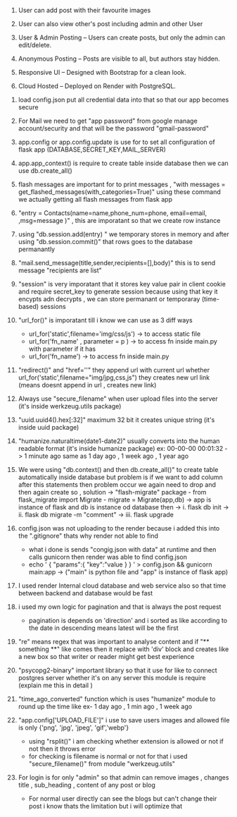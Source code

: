 <!-- Features -->

1. User can add post with their favourite images 

2. User can also view other's post including admin and other User 

3.  User & Admin Posting – Users can create posts, but only the admin can edit/delete.

4. Anonymous Posting – Posts are visible to all, but authors stay hidden.

5.  Responsive UI – Designed with Bootstrap for a clean look.

6.  Cloud Hosted – Deployed on Render with PostgreSQL.

<!-- Features -->

<!-- What I do in Code in Short -->

1.  load config.json put all credential data into that so that our app becomes secure

2.  For Mail we need to get "app password" from google manage account/security and that will be the password "gmail-password"

3.  app.config or app.config.update is use for to set all configuration of flask app (DATABASE,SECRET_KEY,MAIL_SERVER)

4.  app.app_context() is require to create table inside database then we can use db.create_all()

5.  flash messages are important for to print messages , "with messages = get_flashed_messages(with_categories=True)" using these command
    we actually getting all flash messages from flask app

6.  "entry = Contacts(name=name,phone_num=phone, email=email, ,msg=message )" , this are imporatant so that we create row instance

7.  using "db.session.add(entry) " we temporary stores in memory and after using "db.session.commit()" that rows goes to the database permanantly

8.  "mail.send_message(title,sender,recipients=[],body)" this is to send message "recipients are list"

9.  "session" is very imporatant that it stores key value pair in client cookie and require secret_key to generate session because using that key it
    encypts adn decrypts , we can store permanant or temporaray (time-based) sessions

10. "url_for()" is imporatant till i know we can use as 3 diff ways
    - url_for('static',filename='img/css/js') -> to access static file
    - url_for('fn_name' , parameter = p ) -> to access fn inside main.py with parameter if it has
    - url_for('fn_name') -> to access fn inside main.py

11. "redirect()" and "href=''" they append url with current url whether
    url_for('static',filename="img/jpg,css,js") they creates new url link (means doesnt append in url , creates new link)

12. Always use "secure_filename" when user upload files into the server (it's inside werkzeug.utils package)

13. "uuid.uuid4().hex[:32]" maximum 32 bit it creates unique string (it's inside uuid package)

14. "humanize.naturaltime(date1-date2)" usually converts into the human readable format (it's inside humanize package)
    ex: 00-00-00 00:01:32 -> 1 minute ago same as 1 day ago , 1 week ago , 1 year ago

15. We were using "db.context() and then db.create_all()" to create table automatically inside database but problem is
    if we want to add column after this statements then problem occur we again need to drop and then again create so ,
    solution -> "flash-migrate" package - from flask_migrate import Migrate - migrate = Migrate(app,db) -> app is instance of flask and db is instance od database
    then -> i. flask db init -> ii. flask db migrate -m "comment" -> iii. flask upgrade

16. config.json was not uploading to the render because i added this into the ".gitignore" thats why render not able to find

    - what i done is sends "congig.json with data" at runtime and then calls gunicorn then render was able to find config.json
    - echo ' {
      "params":{
      "key":"value
      }
      } ' > config.json && gunicorn main:app -> ("main" is python file and "app" is instance of flask app)

17. I used render Internal cloud database and web service also so that time between backend and database would be fast

18. i used my own logic for pagination and that is always the post request
    - pagination is depends on 'direction' and i sorted as like according to the date in descending means latest will be the first

19. "re" means regex that was important to analyse content and if "** something **" like comes then it replace with 'div' block and creates like a new
    box so that writer or reader might get best experience

20. "psycopg2-binary" important library so that it use for like to connect postgres server whether it's on any server this module is require (explain me
    this in detail )

21. "time_ago_converted" function which is uses "humanize" module to round up the time like ex- 1 day ago , 1 min ago , 1 week ago

22. "app.config['UPLOAD_FILE']" i use to save users images and allowed file is only {'png', 'jpg', 'jpeg', 'gif','webp'} 
    - using "rsplit()" i am checking whether extension is allowed or not if not then it throws error 
    - for checking is filename is normal or not for that i used "secure_filename()" from module "werkzeug.utils"

23. For login is for only "admin" so that admin can remove images , changes title , sub_heading , content of any post or blog
    - For normal user directly can see the blogs but can't change their post i know thats the limitation but i will optimize that  

<!-- What I do in Code in Short -->